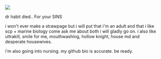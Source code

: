 ![](https://media.discordapp.net/attachments/1335437614534234186/1335437635560280106/Dr_habit_puppet_1.jpeg?ex=67a02ab7&is=679ed937&hm=a16b52a4ed8b157eb7fbc6e50d7b1588ee7cd9ccd63bb3b039de468adc685600&=&format=webp&width=1472&height=816)

dr habit died.. For your SINS

i won't ever make a strawpage but i will put that i'm an adult and that i like scp + marine biology come ask me about both i will gladly go on. i also like ultrakill, smile for me, mouthwashing, hollow knight, house md and desperate housewives.

i'm also going into nursing. my github bio is accurate. be ready.
